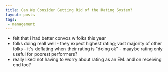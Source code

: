 ```yaml
---
title: Can We Consider Getting Rid of the Rating System?
layout: posts
tags:
 - management
---
```


* felt that i had better convos w folks this year
* folks doing reall well - they expect highest rating; vast majority of other folks - it's deflating when their rating is "doing ok" - maaybe rating only useful for poorest performers?
* really liked not having to worry about rating as an EM. and on receiving end too? 
